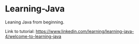 # Learning-Java
Leaning Java from beginning.

Link to tutorial: https://www.linkedin.com/learning/learning-java-4/welcome-to-learning-java
